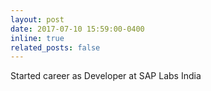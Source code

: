 ```yaml
---
layout: post
date: 2017-07-10 15:59:00-0400
inline: true
related_posts: false
---
```


Started career as Developer at SAP Labs India
